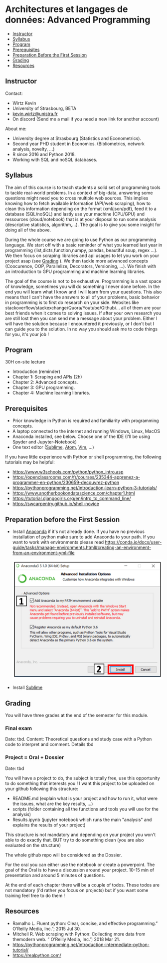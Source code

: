 #  Architectures et langages de données: Advanced Programming

- [Instructor](#Instructor)
- [Syllabus](#Syllabus)
- [Program](#Program)
- [Prerequisites](#Prerequisites)
- [Preparation Before the First Session](#Preparation)
- [Grading](#Grading)
- [Resources](#Resources)

<a name="Instructor"></a>
## Instructor
Contact:
 - Wirtz Kevin
 - University of Strasbourg, BETA
 - kevin.wirtz@unistra.fr
 - On discord (Send me a mail if you need a new link for another account)

About me:
 - University degree at Strasbourg (Statistics and Econometrics).
 - Second year PHD student in Economics.  (Bibliometrics, network analysis, novelty, ...)
 - R since 2016 and Python 2018.
 - Working with SQL and noSQL databases.


<a name="Syllabus"></a>
## Syllabus 

The aim of this course is to teach students a solid set of programming tools to tackle real-world problems. In a context of big-data, answering some questions might need you to cross multiple web sources. This implies knowing how to fetch available information (API/web scraping), how to clean this information depending on the format (xml/json/pdf), feed it to a database (SQL/noSQL) and lastly use your machine (CPU/GPU) and ressources (cloud/notebook) that is at your disposal to run some analysis (descriptive statistics, algorithm,...). The goal is to give you some insight for doing all of the above.

During the whole course we are going to use Python as our programming language. We start off with a basic reminder of what you learned last year in programming (list,dicts,function,numpy, pandas, beautiful soup, regex ...). We then focus on scraping libraries and api usages to let you work on your project asap (see [Grading](#Grading) ). We then tackle more advanced concepts (Coocurence, OOP, Parallelize, Decorators, Versioning, ...). We finish with an introduction to GPU programming and machine learning libraries.

The goal of the course is not to be exhaustive. Programming is a vast space of knowledge, sometimes you will do something I never done before. In the end you will learn what I know and I will learn from your questions. This also means that I can't have the answers to all of your problems, basic behavior in programming is to first do research on your side. Websites like stackoverflow/stackexchange/Quora/Youtube/Github/... all of them are your best friends when it comes to solving issues. If after your own research you are still lost then you can send me a message about your problem. Either I will have the solution because I encountered it previously, or I don't but I can guide you to the solution. In no way you should ask me to code things for you, it's your job !

<a name="Program"></a>
## Program 

30H on-site lecture

- Introduction (reminder)
- Chapter 1:  Scraping and APIs (2h)
- Chapter 2:  Advanced concepts.
- Chapter 3:  GPU programming.
- Chapter 4:  Machine learning libraries.

[comment]: <> (<img src="img/edt.png">)

<a name="Prerequisites"></a>
## Prerequisites

- Prior knowledge in Python is required and familiarity with programming concepts.
- A laptop connected to the internet and running Windows, Linux, MacOS
- Anaconda installed, see below. Choose one of the IDE (I'll be using Spyder and Jupyter-Notebook)
- One text editor ([Sublime](https://www.sublimetext.com/), [Atom](https://atom.io/), [Vim](https://www.vim.org/), ...)


If you have little experience with Python or shell programming, the following tutorials may be helpful:

- https://www.w3schools.com/python/python_intro.asp
- https://openclassrooms.com/fr/courses/235344-apprenez-a-programmer-en-python/230659-decouvrez-python
- https://pythonprogramming.net/introduction-learn-python-3-tutorials/
- https://www.anotherbookondatascience.com/chapter1.html
- https://tutorial.djangogirls.org/en/intro_to_command_line/
- https://swcarpentry.github.io/shell-novice


<a name="Preparation"></a>
## Preparation before the First Session

- Install [Anaconda](https://www.anaconda.com/products/individual) if it's not already done. If you have no previous installation of python make sure to add Anaconda to your path. If you want to work with environments please read https://conda.io/docs/user-guide/tasks/manage-environments.html#creating-an-environment-from-an-environment-yml-file
    
    <img src="img/conda.png">

- Install [Sublime](https://www.sublimetext.com/3)


<a name="Evaluation system"></a>

## Grading

You will have three grades at the end of the semester for this module. 

### Final exam

Date: tbd.
Content: Theoretical questions and study case with a Python code to interpret and comment. Details tbd

### Project = Oral + Dossier

Date: tbd

You will have a project to do, the subject is totally free, use this opportunity to do something that interests you ! 
I want this project to be uploaded on your github following this structure:

- README.md (explain what is your project and how to run it, what were the issues, what are the key results, ...)
- scripts (folder containing all the functions and tools you will use for the analysis)
- Results.ipynb (jupyter notebook which runs the main "analysis" and explains the results of your project)

This structure is not mandatory and depending on your project you won't able to do exactly that. BUT try to do something clean (you are also evaluated on the structure)

The whole github repo will be considered as the Dossier.

For the oral you can either use the notebook or create a powerpoint. The goal of the Oral is to have a discussion around your project. 10-15 min of presentation and around 5 minutes of questions.

At the end of each chapter there will be a couple of todos. These todos are not mandatory (i'd rather you focus on projects) but if you want some training feel free to do them ! 


<a name="Resources"></a>
## Resources

- Ramalho L. Fluent python:  Clear, concise, and effective programming.” O’Reilly Media, Inc.”; 2015 Jul 30.
- Mitchell R. Web scraping with Python:  Collecting more data from themodern web.  ” O’Reilly Media, Inc.”; 2018 Mar 21.
- https://pythonprogramming.net/introduction-intermediate-python-tutorial/
- https://realpython.com/